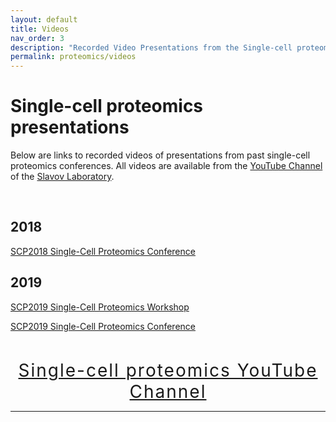 ```yaml
---
layout: default
title: Videos
nav_order: 3
description: "Recorded Video Presentations from the Single-cell proteomics conference"
permalink: proteomics/videos
---
```


# Single-cell proteomics presentations
Below are links to recorded videos of presentations from past single-cell proteomics conferences. All videos are available from the [YouTube Channel](https://www.youtube.com/c/NikolaiSlavovResearch) of the [Slavov Laboratory](http://slavovlab.net).


&nbsp;


## 2018
[SCP2018 Single-Cell Proteomics Conference](https://www.youtube.com/playlist?list=PLHLRxq8iKFsK-F_1832c1TLT2Qc4Fo4DB)


## 2019
[SCP2019 Single-Cell Proteomics Workshop](https://www.youtube.com/playlist?list=PLHLRxq8iKFsLJey2MshSlUhg1lGAj0dLW)

[SCP2019 Single-Cell Proteomics Conference](https://www.youtube.com/playlist?list=PLHLRxq8iKFsJxMcKhguyKMSI7vaIYTYsV)


&nbsp;


<div style="letter-spacing: 2px; font-size: 28px; text-align: center; id="single-cell-proteomics-videos">
<a href="https://www.youtube.com/c/NikolaiSlavovResearch">Single-cell proteomics YouTube Channel</a>
</div>

------------
